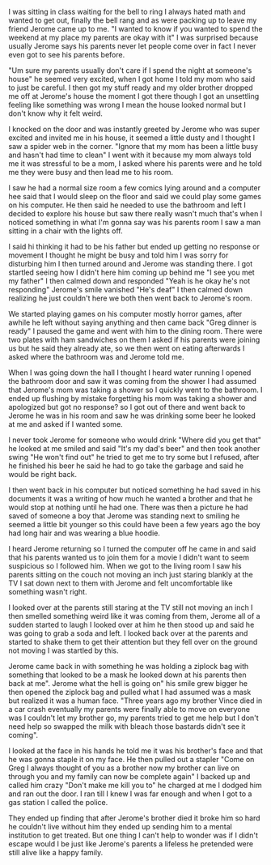 I was sitting in class waiting for the bell to ring I always hated math and wanted to get out, finally the bell rang and as were packing up to leave my friend Jerome came up to me. "I wanted to know if you wanted to spend the weekend at my place my parents are okay with it" I was surprised because usually Jerome says his parents never let people come over in fact I never even got to see his parents before.

"Um sure my parents usually don't care if I spend the night at someone's house" he seemed very excited, when I got home I told my mom who said to just be careful. I then got my stuff ready and my older brother dropped me off at Jerome's house the moment I got there though I got an unsettling feeling like something was wrong I mean the house looked normal but I don't know why it felt weird.

I knocked on the door and was instantly greeted by Jerome who was super excited and invited me in his house, it seemed a little dusty and I thought I saw a spider web in the corner. "Ignore that my mom has been a little busy and hasn't had time to clean" I went with it because my mom always told me it was stressful to be a mom, I asked where his parents were and he told me they were busy and then lead me to his room.

I saw he had a normal size room a few comics lying around and a computer hee said that I would sleep on the floor and said we could play some games on his computer. He then said he needed to use the bathroom and left I decided to explore his house but saw there really wasn't much that's when I noticed something in what I'm gonna say was his parents room I saw a man sitting in a chair with the lights off.

I said hi thinking it had to be his father but ended up getting no response or movement I thought he might be busy and told him I was sorry for disturbing him I then turned around and Jerome was standing there. I got startled seeing how I didn't here him coming up behind me "I see you met my father" I then calmed down and responded "Yeah is he okay he's not responding" Jerome's smile vanished "He's deaf" I then calmed down realizing he just couldn't here we both then went back to Jerome's room.

We started playing games on his computer mostly horror games, after awhile he left without saying anything and then came back "Greg dinner is ready" I paused the game and went with him to the dining room. There were two plates with ham sandwiches on them I asked if his parents were joining us but he said they already ate, so we then went on eating afterwards I asked where the bathroom was and Jerome told me.

When I was going down the hall I thought I heard water running I opened the bathroom door and saw it was coming from the shower I had assumed that Jerome's mom was taking a shower so I quickly went to the bathroom. I ended up flushing by mistake forgetting his mom was taking a shower and apologized but got no response? so I got out of there and went back to Jerome he was in his room and saw he was drinking some beer he looked at me and asked if I wanted some.

I never took Jerome for someone who would drink "Where did you get that" he looked at me smiled and said "It's my dad's beer"  and then took another swing "He won't find out" he tried to get me to try some but I refused, after he finished his beer he said he had to go take the garbage and said he would be right back.

I then went back in his computer but noticed something he had saved in his documents it was a writing of how much he wanted a brother and that he would stop at nothing until he had one. There was then a picture he had saved of someone a boy that Jerome was standing next to smiling he seemed a little bit younger so this could have been a few years ago the boy had long hair and was wearing a blue hoodie.

I heard Jerome returning so I turned the computer off he came in and said that his parents wanted us to join them for a movie I didn't want to seem suspicious so I followed him. When we got to the living room I saw his parents sitting on the couch not moving an inch just staring blankly at the TV I sat down next to them with Jerome and felt uncomfortable like something wasn't right.

I looked over at the parents still staring at the TV still not moving an inch I then smelled something weird like it was coming from them, Jerome all of a sudden started to laugh I looked over at him he then stood up and said he was going to grab a soda and left. I looked back over at the parents and started to shake them to get their attention but they fell over on the ground not moving I was startled by this.

Jerome came back in with something he was holding a ziplock bag with something that looked to be a mask he looked down at his parents then back at me". Jerome what the hell is going on" his smile grew bigger he then opened the ziplock bag and pulled what I had assumed was a mask but realized it was a human face. "Three years ago my brother Vince died in a car crash eventually my parents were finally able to move on everyone was I couldn't let my brother go, my parents tried to get me help but I don't need help so swapped the milk with bleach those bastards didn't see it coming".

I looked at the face in his hands he told me it was his brother's face and that he was gonna staple it on my face. He then pulled out a stapler "Come on Greg I always thought of you as a brother now my brother can live on through you and my family can now be complete again" I backed up and called him crazy "Don't make me kill you to" he charged at me I dodged him and ran out the door. I ran till I knew I was far enough and when I got to a gas station I called the police.

They ended up finding that after Jerome's brother died it broke him so hard he couldn't live without him they ended up sending him to a mental institution to get treated. But one thing I can't help to wonder was if I didn't escape would I be just like Jerome's parents a lifeless he pretended were still alive like a happy family.
